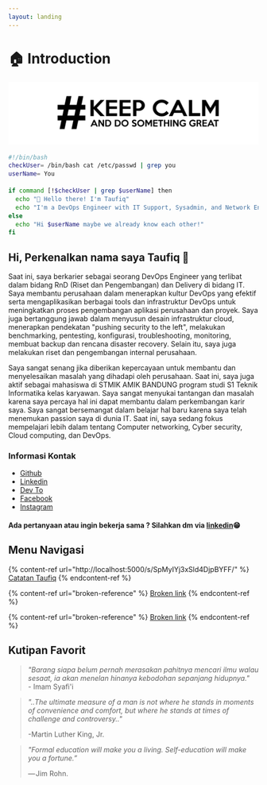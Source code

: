 ```yaml
---
layout: landing
---
```


# 🏠 Introduction



<div align="center">

<img src=".gitbook/assets/Keep Calm Do Something Great_Center.png" alt="">

</div>

```bash
#!/bin/bash
checkUser= /bin/bash cat /etc/passwd | grep you
userName= You

if command [!$checkUser | grep $userName] then
  echo "👋 Hello there! I'm Taufiq"
  echo "I'm a DevOps Engineer with IT Support, Sysadmin, and Network Engineering Backgrounds"
else 
  echo "Hi $userName maybe we already know each other!"
fi
```

## Hi, Perkenalkan nama saya Taufiq 👋

Saat ini, saya berkarier sebagai seorang DevOps Engineer yang terlibat dalam bidang RnD (Riset dan Pengembangan) dan Delivery di bidang IT. Saya membantu perusahaan dalam menerapkan kultur DevOps yang efektif serta mengaplikasikan berbagai tools dan infrastruktur DevOps untuk meningkatkan proses pengembangan aplikasi perusahaan dan proyek. Saya juga bertanggung jawab dalam menyusun desain infrastruktur cloud, menerapkan pendekatan "pushing security to the left", melakukan benchmarking, pentesting, konfigurasi, troubleshooting, monitoring, membuat backup dan rencana disaster recovery. Selain itu, saya juga melakukan riset dan pengembangan internal perusahaan.

Saya sangat senang jika diberikan kepercayaan untuk membantu dan menyelesaikan masalah yang dihadapi oleh perusahaan. Saat ini, saya juga aktif sebagai mahasiswa di STMIK AMIK BANDUNG program studi S1 Teknik Informatika kelas karyawan. Saya sangat menyukai tantangan dan masalah karena saya percaya hal ini dapat membantu dalam perkembangan karir saya. Saya sangat bersemangat dalam belajar hal baru karena saya telah menemukan passion saya di dunia IT. Saat ini, saya sedang fokus mempelajari lebih dalam tentang Computer networking, Cyber security, Cloud computing, dan DevOps.

### Informasi Kontak

* [Github](https://github.com/taufiqpsumarna)
* [Linkedin](https://www.linkedin.com/in/taufiqpsumarna/)
* [Dev To](https://dev.to/taufiqpsumarna)
* [Facebook](https://www.facebook.com/taufiqpsumarna)
* [Instagram](https://www.instagram.com/taufiq\_14s/)

#### Ada pertanyaan atau ingin bekerja sama ? Silahkan dm via [linkedin](https://www.linkedin.com/in/taufiqpsumarna/)😁

## **Menu Navigasi**

{% content-ref url="http://localhost:5000/s/SpMyIYj3xSld4DjpBYFF/" %}
[Catatan Taufiq](http://localhost:5000/s/SpMyIYj3xSld4DjpBYFF/)
{% endcontent-ref %}

{% content-ref url="broken-reference" %}
[Broken link](broken-reference)
{% endcontent-ref %}

{% content-ref url="broken-reference" %}
[Broken link](broken-reference)
{% endcontent-ref %}

## Kutipan Favorit

> _"Barang siapa belum pernah merasakan pahitnya mencari ilmu walau sesaat, ia akan menelan hinanya kebodohan sepanjang hidupnya."_\
> \- Imam Syafi'i

> _"..The ultimate measure of a man is not where he stands in moments of convenience and comfort, but where he stands at times of challenge and controversy.."_
>
> \-Martin Luther King, Jr.

> _"Formal education will make you a living. Self-education will make you a fortune.”_ 
>
> — Jim Rohn.
